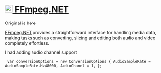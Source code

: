 [<img src="lib/ffmpeg/v4/icon.png" alt="drawing" width="24" height="24" /> FFmpeg.NET](https://github.com/cmxl/FFmpeg.NET)
============

Original is here

[FFmpeg.NET](https://github.com/cmxl/FFmpeg.NET) provides a straightforward interface for handling media data, making tasks such as converting, slicing and editing both audio and video completely effortless.


I had adding audio channel support

` var conversionOptions = new ConversionOptions
            {
                AudioSampleRate = AudioSampleRate.Hz48000,
                AudioChanel = 1,
            };`
